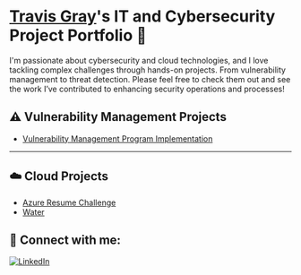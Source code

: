 # <a href="https://www.linkedin.com/in/joshmadakor/">Travis Gray</a>'s IT and Cybersecurity Project Portfolio 🔐

I'm passionate about cybersecurity and cloud technologies, and I love tackling complex challenges through hands-on projects. From vulnerability management to threat detection. Please feel free to check them out and see the work I’ve contributed to enhancing security operations and processes!

## ⚠️ Vulnerability Management Projects

- [Vulnerability Management Program Implementation](https://github.com/ItsTriich/vulnerability-management-program)

---

## ☁️ Cloud Projects

- [Azure Resume Challenge](https://github.com/ItsTriich/Azure-Resume)
- [Water](https://github.com/ItsTriich/terraform-projects/tree/main/production-grade%20azure%20infrastructure)






<h2> 🤳 Connect with me:</h2>

[![LinkedIn](https://img.shields.io/badge/linkedin-%230077B5.svg?style=for-the-badge&logo=linkedin&logoColor=white)](https://linkedin.com/in/tg12)

